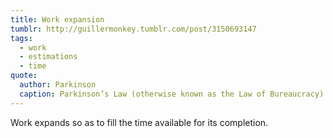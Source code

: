 ```yaml
---
title: Work expansion
tumblr: http://guillermonkey.tumblr.com/post/3150693147
tags:
  - work
  - estimations
  - time
quote:
  author: Parkinson
  caption: Parkinson’s Law (otherwise known as the Law of Bureaucracy)
---
```


Work expands so as to fill the time available for its completion.
